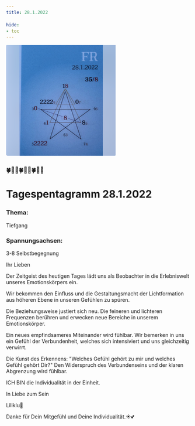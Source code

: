 ```yaml
---
title: 28.1.2022

hide:
- toc
---
```


<style>
img {
  width: 300px;
  max-width: 99%
}
</style>

![](../../img/2022-01-28.png)


### 🍀🦋💚🍀🦋💚🍀🦋💚

# Tagespentagramm 28.1.2022

### Thema:
Tiefgang


  
### Spannungsachsen:
3-8 Selbstbegegnung




Ihr Lieben

Der Zeitgeist des heutigen Tages lädt uns
als Beobachter in die Erlebniswelt unseres
Emotionskörpers ein.

Wir bekommen den Einfluss und die Gestaltungsmacht
der Lichtformation aus höheren Ebene in unseren
Gefühlen zu spüren.

Die Beziehungsweise justiert sich neu.
Die feineren und lichteren Frequenzen berühren
und erwecken neue Bereiche in unserem Emotionskörper.

Ein neues empfindsameres Miteinander wird fühlbar.
Wir bemerken in uns ein Gefühl der Verbundenheit,
welches sich intensiviert und uns gleichzeitig verwirrt.

Die Kunst des Erkennens: "Welches Gefühl gehört
zu mir und welches Gefühl gehört Dir?" Den Widerspruch des
Verbundenseins und der klaren Abgrenzung wird fühlbar.

ICH BIN die Individualität in der Einheit.

In Liebe zum Sein

Liliklu🦋

Danke für Dein Mitgefühl und Deine Individualität.☀️💕
